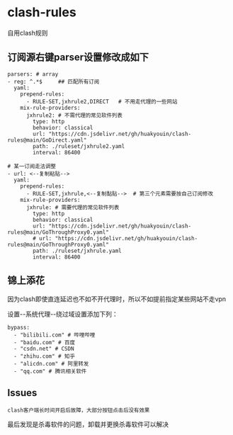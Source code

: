 # clash-rules
自用clash规则


## 订阅源右键parser设置修改成如下


```
parsers: # array
- reg: ^.*$     ## 匹配所有订阅
  yaml:
    prepend-rules:
      - RULE-SET,jxhrule2,DIRECT   # 不用走代理的一些网站
    mix-rule-providers:
      jxhrule2: # 不需代理的常见软件列表
        type: http
        behavior: classical
        url: "https://cdn.jsdelivr.net/gh/huakyouin/clash-rules@main/GoDirect.yaml"
        path: ./ruleset/jxhrule2.yaml
        interval: 86400               

# 某一订阅走法调整 
- url: <--复制粘贴--> 
  yaml:
    prepend-rules:
      - RULE-SET,jxhrule,<--复制黏贴-->  # 第三个元素需要按自己订阅修改
    mix-rule-providers:
      jxhrule: # 需要代理的常见软件列表
        type: http
        behavior: classical
        url: "https://cdn.jsdelivr.net/gh/huakyouin/clash-rules@main/GoThroughProxy0.yaml"
        # url: "https://cdn.jsdelivr.net/gh/huakyouin/clash-rules@main/GoThroughProxy0.yaml"
        path: ./ruleset/jxhrule.yaml
        interval: 86400       
```

## 锦上添花

因为clash即使直连延迟也不如不开代理时，所以不如提前指定某些网站不走vpn

设置--系统代理--绕过域设置添加下列：

```
bypass:
  - "bilibili.com" # 哔哩哔哩
  - "baidu.com" # 百度
  - "csdn.net" # CSDN
  - "zhihu.com" # 知乎
  - "alicdn.com" # 阿里转发
  - "qq.com" # 腾讯相关软件
```



## Issues
`clash客户端长时间开启后故障，大部分按钮点击后没有效果 `

最后发现是杀毒软件的问题，卸载并更换杀毒软件可以解决
